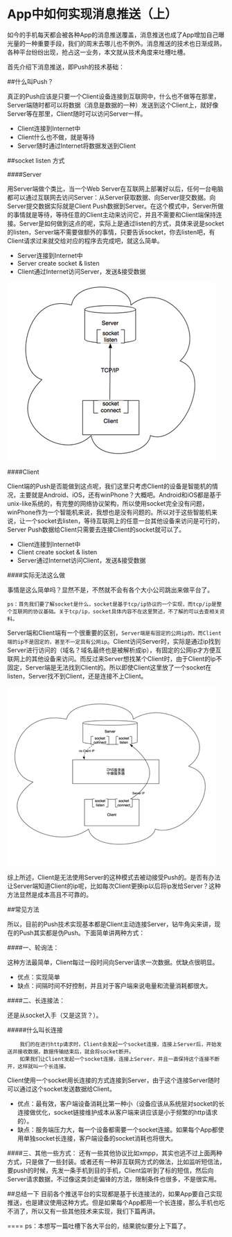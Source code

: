 # App中如何实现消息推送（上）

如今的手机每天都会被各种App的消息推送覆盖，消息推送也成了App增加自己曝光量的一种重要手段，我们的周末去哪儿也不例外。消息推送的技术也日渐成熟，各种平台纷纷出现，抢占这一业务，本文就从技术角度来吐槽吐槽。

首先介绍下消息推送，即Push的技术基础：

##什么叫Push？


真正的Push应该是只要一个Client设备连接到互联网中，什么也不做等在那里，Server端随时都可以将数据（消息是数据的一种）发送到这个Client上，就好像Server等在那里，Client随时可以访问Server一样。

* Client连接到Internet中
* Client什么也不做，就是等待
* Server随时通过Internet将数据发送到Client

##socket listen 方式

####Server

用Server端做个类比，当一个Web Server在互联网上部署好以后，任何一台电脑都可以通过互联网去访问Server：从Server获取数据、向Server提交数据。向Server提交数据实际就是Client Push数据到Server。在这个模式中，Server所做的事情就是等待，等待任意的Client主动来访问它，并且不需要和Client端保持连接。Server是如何做到这点的呢，实际上是通过listen的方式，具体来说是socket的listen，Server端不需要做额外的事情，只要告诉socket，你去listen吧，有Client请求过来就交给对应的程序去完成吧，就这么简单。

* Server连接到Internet中
* Server create socket & listen
* Client通过Internet访问Server，发送&接受数据
	
![Attachment-1](public/1.png)

####Client

Client端的Push是否能做到这点呢，我们这里只考虑Client的设备是智能机的情况，主要就是Android、iOS，还有winPhone？大概吧。Android和iOS都是基于unix-like系统的，有完整的网络协议架构，所以使用socket完全没有问题，winPhone作为一个智能机来说，我想也是没有问题的。所以对于这些智能机来说，让一个socket去listen，等待互联网上的任意一台其他设备来访问是可行的，Server Push数据给Client只需要去连接Client的socket就可以了。

* Client连接到Internet中
* Client create socket & listen
* Server通过Internet访问Client，发送&接受数据
	
####实际无法这么做

事情是这么简单吗？显然不是，不然就不会有各个大小公司跳出来做平台了。

```
ps：首先我们要了解socket是什么，socket是基于tcp/ip协议的一个实现，而tcp/ip是整个互联网的协议基础。关于tcp/ip，socket具体内容不在这里赘述，不了解的可以去查相关资料。
```

Server端和Client端有一个很重要的区别，`Server端是有固定的公网ip的，而Client端的ip不是固定的，甚至不一定具有公网ip`。Client访问Server时，实际是通过ip找到Server进行访问的（域名？域名最终也是被解析成ip），有固定的公网ip才方便互联网上的其他设备来访问。而反过来Server想找某个Client时，由于Client的ip不固定，Server端是无法找到Client的。所以即使Client这里放了一个socket在listen，Server找不到Client，还是连接不上Client。

![Attachment-2](public/2.png)

综上所述，Client是无法使用Server的这种模式去被动接受Push的。是否有办法让Server端知道Client的ip呢，比如每次Client更换ip以后将ip发给Server？这种方法显然是成本高且不可靠的。

##常见方法

所以，目前的Push技术实现基本都是Client主动连接Server，钻牛角尖来讲，现在的Push其实都是伪Push。下面简单讲两种方式：

####一、轮询法：

这种方法最简单，Client每过一段时间向Server请求一次数据。优缺点很明显。
	
* 优点：实现简单
* 缺点：间隔时间不好控制，并且对于客户端来说电量和流量消耗都很大。

####二、长连接法：

还是从socket入手（又是这货？）。

#####什么叫长连接
```
	我们的在进行http请求时，Client会发起一个socket连接，连接上Server后，开始发送并接收数据，数据传输结束后，就会将socket断开。
	如果我们让Client发起一个socket连接，连接上Server，并且一直保持这个连接不断开，这样就叫一个长连接。
```

Client使用一个socket用长连接的方式连接到Server，由于这个连接Server随时可以通过这个socket发送数据给Client。

* 优点：最有效，客户端设备消耗比第一种小（设备应该从系统层对socket的长连接做优化，socket链接维护成本从客户端来讲应该是小于频繁的http请求的）。
* 缺点：服务端压力大，每一个设备都需要一个socket连接。如果每个App都使用单独socket长连接，客户端设备的socket消耗也将很大。

####三、其他一些方式：
还有一些其他协议比如xmpp，其实也逃不过上面两种方式，只是做了一些封装。或者还有一种非互联网方式的做法，比如监听短信法，要push的时候，先发一条手机到目的手机，Client监听到了标的短信，然后向Server请求数据，不过像这类剑走偏锋的方法，限制条件也很多，不是很实用。

##总结一下
目前各个推送平台的实现都是基于长连接法的，如果App要自己实现推送，也是建议使用这种方式。但是如果每个App都用一个长连接，那么手机也吃不消了，所以又有一些其他技术来实现，我们下篇再讲。

====
ps：本想写一篇吐槽下各大平台的，结果貌似要分上下篇了。
